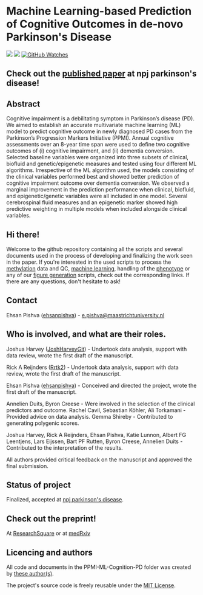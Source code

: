 # Machine Learning-based Prediction of Cognitive Outcomes in de-novo Parkinson's Disease

[![](https://img.shields.io/badge/Status-Published-green)](https://www.nature.com/articles/s41531-022-00409-5)
[![](https://img.shields.io/badge/Repository%20license-MIT-green)](https://github.com/Rrtk2/PPMI-ML-Cognition-PD/blob/master/LICENSE.md) 
[![GitHub Watches](https://img.shields.io/github/watchers/Rrtk2/PPMI-ML-Cognition-PD.svg?style=social&label=Watch&maxAge=2592000)](https://github.com/Rrtk2/PPMI-ML-Cognition-PD/watchers) 


## Check out the [published paper](https://www.nature.com/articles/s41531-022-00409-5) at npj parkinson's disease!


## Abstract
Cognitive impairment is a debilitating symptom in Parkinson’s disease (PD). We aimed to establish an accurate multivariate machine learning (ML) model to predict cognitive outcome in newly diagnosed PD cases from the Parkinson’s Progression Markers Initiative (PPMI). Annual cognitive assessments over an 8-year time span were used to define two cognitive outcomes of (i) cognitive impairment, and (ii) dementia conversion. Selected baseline variables were organized into three subsets of clinical, biofluid and genetic/epigenetic measures and tested using four different ML algorithms. Irrespective of the ML algorithm used, the models consisting of the clinical variables performed best and showed better prediction of cognitive impairment outcome over dementia conversion. We observed a marginal improvement in the prediction performance when clinical, biofluid, and epigenetic/genetic variables were all included in one model. Several cerebrospinal fluid measures and an epigenetic marker showed high predictive weighting in multiple models when included alongside clinical variables.

## Hi there!
Welcome to the github repository containing all the scripts and several documents used in the process of developing and finalizing the work seen in the paper. If you're interested in the used scripts to process the [methylation](https://github.com/Rrtk2/PPMI-ML-Cognition-PD/tree/main/Scripts/Methylation_QC) data and QC, [machine learning](https://github.com/Rrtk2/PPMI-ML-Cognition-PD/tree/main/Scripts/Machine%20learning), handling of the [phenotype](https://github.com/Rrtk2/PPMI-ML-Cognition-PD/tree/main/Scripts/Phenotype) or any of our [figure generation](https://github.com/Rrtk2/PPMI-ML-Cognition-PD/tree/main/Scripts/Plotting) scripts, check out the corresponding links. If there are any questions, don't hesitate to ask!

## Contact
Ehsan Pishva ([ehsanpishva](https://github.com/ehsanpishva)) - e.pishva@maastrichtuniversity.nl 

## Who is involved, and what are their roles.
Joshua Harvey ([JoshHarveyGit](https://github.com/JoshHarveyGit)) - Undertook data analysis, support with data review, wrote the first draft of the manuscript.

Rick A Reijnders ([Rrtk2](https://github.com/Rrtk2)) - Undertook data analysis, support with data review, wrote the first draft of the manuscript.

Ehsan Pishva ([ehsanpishva](https://github.com/ehsanpishva)) - Conceived and directed the project, wrote the first draft of the manuscript.

Annelien Duits, Byron Creese - Were involved in the selection of the clinical predictors and outcome.
Rachel Cavil, Sebastian Köhler, Ali Torkamani - Provided advice on data analysis.
Gemma Shireby - Contributed to generating polygenic scores.

Joshua Harvey, Rick A Reijnders, Ehsan Pishva, Katie Lunnon, Albert FG Leentjens, Lars Eijssen, Bart PF Rutten, Byron Creese, Annelien Duits - Contributed to the interpretation of the results. 

All authors provided critical feedback on the manuscript and approved the final submission.


## Status of project
Finalized, accepted at [npj parkinson's disease](https://www.nature.com/npjparkd/).


## Check out the preprint!
At [ResearchSquare](https://doi.org/10.21203/rs.3.rs-1321402/v1) or at [medRxiv](https://doi.org/10.1101/2022.02.02.22270300)

## Licencing and authors
All code and documents in the PPMI-ML-Cognition-PD folder was created by [these author(s)](/AUTHORS.md).

The project's source code is freely reusable under the [MIT License](/LICENSE.md).
